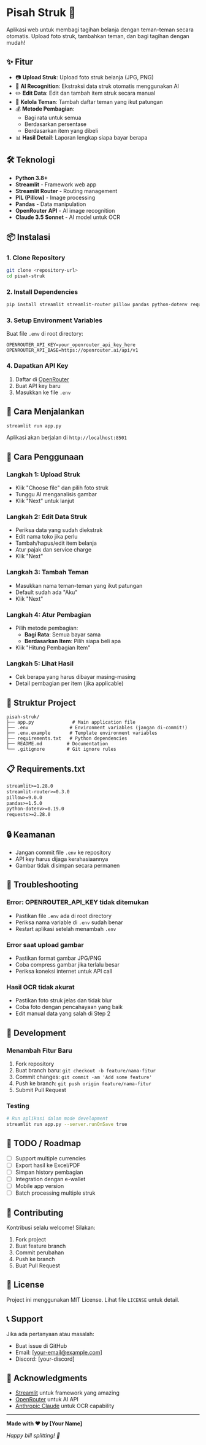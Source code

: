 # Pisah Struk 💸

Aplikasi web untuk membagi tagihan belanja dengan teman-teman secara otomatis. Upload foto struk, tambahkan teman, dan bagi tagihan dengan mudah!

## ✨ Fitur

- 📷 **Upload Struk**: Upload foto struk belanja (JPG, PNG)
- 🤖 **AI Recognition**: Ekstraksi data struk otomatis menggunakan AI
- ✏️ **Edit Data**: Edit dan tambah item struk secara manual
- 👥 **Kelola Teman**: Tambah daftar teman yang ikut patungan
- 💰 **Metode Pembagian**:
  - Bagi rata untuk semua
  - Berdasarkan persentase
  - Berdasarkan item yang dibeli
- 📊 **Hasil Detail**: Laporan lengkap siapa bayar berapa

## 🛠️ Teknologi

- **Python 3.8+**
- **Streamlit** - Framework web app
- **Streamlit Router** - Routing management
- **PIL (Pillow)** - Image processing
- **Pandas** - Data manipulation
- **OpenRouter API** - AI image recognition
- **Claude 3.5 Sonnet** - AI model untuk OCR

## 📦 Instalasi

### 1. Clone Repository
```bash
git clone <repository-url>
cd pisah-struk
```

### 2. Install Dependencies
```bash
pip install streamlit streamlit-router pillow pandas python-dotenv requests
```

### 3. Setup Environment Variables
Buat file `.env` di root directory:
```env
OPENROUTER_API_KEY=your_openrouter_api_key_here
OPENROUTER_API_BASE=https://openrouter.ai/api/v1
```

### 4. Dapatkan API Key
1. Daftar di [OpenRouter](https://openrouter.ai/)
2. Buat API key baru
3. Masukkan ke file `.env`

## 🚀 Cara Menjalankan

```bash
streamlit run app.py
```

Aplikasi akan berjalan di `http://localhost:8501`

## 📱 Cara Penggunaan

### Langkah 1: Upload Struk
- Klik "Choose file" dan pilih foto struk
- Tunggu AI menganalisis gambar
- Klik "Next" untuk lanjut

### Langkah 2: Edit Data Struk
- Periksa data yang sudah diekstrak
- Edit nama toko jika perlu
- Tambah/hapus/edit item belanja
- Atur pajak dan service charge
- Klik "Next"

### Langkah 3: Tambah Teman
- Masukkan nama teman-teman yang ikut patungan
- Default sudah ada "Aku"
- Klik "Next"

### Langkah 4: Atur Pembagian
- Pilih metode pembagian:
  - **Bagi Rata**: Semua bayar sama
  - **Berdasarkan Item**: Pilih siapa beli apa
- Klik "Hitung Pembagian Item"

### Langkah 5: Lihat Hasil
- Cek berapa yang harus dibayar masing-masing
- Detail pembagian per item (jika applicable)

## 🔧 Struktur Project

```
pisah-struk/
├── app.py              # Main application file
├── .env               # Environment variables (jangan di-commit!)
├── .env.example       # Template environment variables
├── requirements.txt   # Python dependencies
├── README.md         # Documentation
└── .gitignore        # Git ignore rules
```

## 📋 Requirements.txt

```txt
streamlit>=1.28.0
streamlit-router>=0.3.0
pillow>=9.0.0
pandas>=1.5.0
python-dotenv>=0.19.0
requests>=2.28.0
```

## 🔒 Keamanan

- Jangan commit file `.env` ke repository
- API key harus dijaga kerahasiaannya
- Gambar tidak disimpan secara permanen

## 🐛 Troubleshooting

### Error: OPENROUTER_API_KEY tidak ditemukan
- Pastikan file `.env` ada di root directory
- Periksa nama variable di `.env` sudah benar
- Restart aplikasi setelah menambah `.env`

### Error saat upload gambar
- Pastikan format gambar JPG/PNG
- Coba compress gambar jika terlalu besar
- Periksa koneksi internet untuk API call

### Hasil OCR tidak akurat
- Pastikan foto struk jelas dan tidak blur
- Coba foto dengan pencahayaan yang baik
- Edit manual data yang salah di Step 2

## 🚧 Development

### Menambah Fitur Baru
1. Fork repository
2. Buat branch baru: `git checkout -b feature/nama-fitur`
3. Commit changes: `git commit -am 'Add some feature'`
4. Push ke branch: `git push origin feature/nama-fitur`
5. Submit Pull Request

### Testing
```bash
# Run aplikasi dalam mode development
streamlit run app.py --server.runOnSave true
```

## 📝 TODO / Roadmap

- [ ] Support multiple currencies
- [ ] Export hasil ke Excel/PDF
- [ ] Simpan history pembagian
- [ ] Integration dengan e-wallet
- [ ] Mobile app version
- [ ] Batch processing multiple struk

## 🤝 Contributing

Kontribusi selalu welcome! Silakan:
1. Fork project
2. Buat feature branch
3. Commit perubahan
4. Push ke branch
5. Buat Pull Request

## 📄 License

Project ini menggunakan MIT License. Lihat file `LICENSE` untuk detail.

## 📞 Support

Jika ada pertanyaan atau masalah:
- Buat issue di GitHub
- Email: [your-email@example.com]
- Discord: [your-discord]

## 🙏 Acknowledgments

- [Streamlit](https://streamlit.io/) untuk framework yang amazing
- [OpenRouter](https://openrouter.ai/) untuk AI API
- [Anthropic Claude](https://anthropic.com/) untuk OCR capability

---

**Made with ❤️ by [Your Name]**

*Happy bill splitting! 💸*